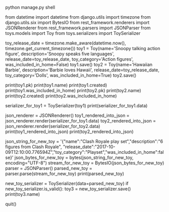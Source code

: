 python manage.py shell

from datetime import datetime 
from django.utils import timezone 
from django.utils.six import BytesIO 
from rest_framework.renderers import JSONRenderer 
from rest_framework.parsers import JSONParser 
from toys.models import Toy 
from toys.serializers import ToySerializer 

toy_release_date = timezone.make_aware(datetime.now(), timezone.get_current_timezone()) 
toy1 = Toy(name='Snoopy talking action figure', description='Snoopy speaks five languages', release_date=toy_release_date, toy_category='Action figures', was_included_in_home=False) 
toy1.save() 
toy2 = Toy(name='Hawaiian Barbie', description='Barbie loves Hawaii', release_date=toy_release_date, toy_category='Dolls', was_included_in_home=True) 
toy2.save()


print(toy1.pk) 
print(toy1.name) 
print(toy1.created) 
print(toy1.was_included_in_home) 
print(toy2.pk) 
print(toy2.name) 
print(toy2.created) 
print(toy2.was_included_in_home)






serializer_for_toy1 = ToySerializer(toy1) print(serializer_for_toy1.data) 

json_renderer = JSONRenderer() 
toy1_rendered_into_json = json_renderer.render(serializer_for_toy1.data) 
toy2_rendered_into_json = json_renderer.render(serializer_for_toy2.data) 
print(toy1_rendered_into_json) 
print(toy2_rendered_into_json) 


json_string_for_new_toy = '{"name":"Clash Royale play set","description":"6 figures from Clash Royale", "release_date":"2017-10-09T12:10:00.776594Z","toy_category":"Playset","was_included_in_home":false}' 
json_bytes_for_new_toy = bytes(json_string_for_new_toy, encoding="UTF-8") 
stream_for_new_toy = BytesIO(json_bytes_for_new_toy) 
parser = JSONParser() 
parsed_new_toy = parser.parse(stream_for_new_toy) 
print(parsed_new_toy) 



new_toy_serializer = ToySerializer(data=parsed_new_toy) 
if new_toy_serializer.is_valid(): 
    toy3 = new_toy_serializer.save() 
    print(toy3.name)

quit()
